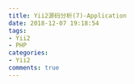 ```yaml
---
title: Yii2源码分析(7)-Application
date: 2018-12-07 19:18:54
tags:
- Yii2
- PHP
categories:
- Yii2
comments: true
---
```

<!-- more -->